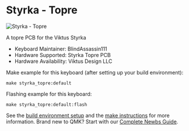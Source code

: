 # Styrka - Topre

![Styrka - Topre]()

A topre PCB for the Viktus Styrka

-   Keyboard Maintainer: BlindAssassin111
-   Hardware Supported: Styrka Topre PCB
-   Hardware Availability: Viktus Design LLC

Make example for this keyboard (after setting up your build environment):

    make styrka_topre:default

Flashing example for this keyboard:

    make styrka_topre:default:flash

See the [build environment setup](https://docs.qmk.fm/#/getting_started_build_tools) and the [make instructions](https://docs.qmk.fm/#/getting_started_make_guide) for more information. Brand new to QMK? Start with our [Complete Newbs Guide](https://docs.qmk.fm/#/newbs).
